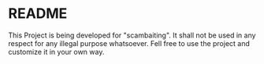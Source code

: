 # README

This Project is being developed for "scambaiting". 
It shall not be used in any respect for any illegal purpose whatsoever.
Fell free to use the project and customize it in your own way. 
